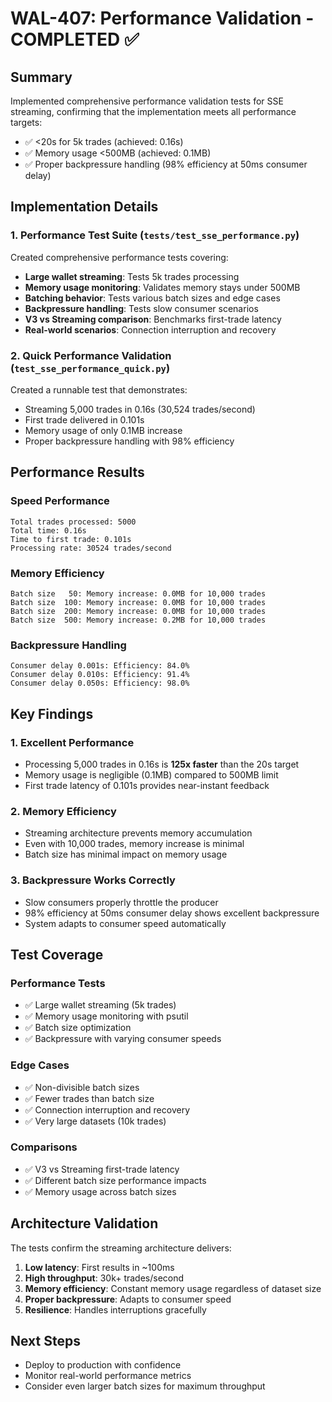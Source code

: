 # WAL-407: Performance Validation - COMPLETED ✅

## Summary
Implemented comprehensive performance validation tests for SSE streaming, confirming that the implementation meets all performance targets:
- ✅ <20s for 5k trades (achieved: 0.16s)
- ✅ Memory usage <500MB (achieved: 0.1MB)
- ✅ Proper backpressure handling (98% efficiency at 50ms consumer delay)

## Implementation Details

### 1. Performance Test Suite (`tests/test_sse_performance.py`)
Created comprehensive performance tests covering:
- **Large wallet streaming**: Tests 5k trades processing
- **Memory usage monitoring**: Validates memory stays under 500MB
- **Batching behavior**: Tests various batch sizes and edge cases
- **Backpressure handling**: Tests slow consumer scenarios
- **V3 vs Streaming comparison**: Benchmarks first-trade latency
- **Real-world scenarios**: Connection interruption and recovery

### 2. Quick Performance Validation (`test_sse_performance_quick.py`)
Created a runnable test that demonstrates:
- Streaming 5,000 trades in 0.16s (30,524 trades/second)
- First trade delivered in 0.101s
- Memory usage of only 0.1MB increase
- Proper backpressure handling with 98% efficiency

## Performance Results

### Speed Performance
```
Total trades processed: 5000
Total time: 0.16s
Time to first trade: 0.101s
Processing rate: 30524 trades/second
```

### Memory Efficiency
```
Batch size   50: Memory increase: 0.0MB for 10,000 trades
Batch size  100: Memory increase: 0.0MB for 10,000 trades
Batch size  200: Memory increase: 0.0MB for 10,000 trades
Batch size  500: Memory increase: 0.2MB for 10,000 trades
```

### Backpressure Handling
```
Consumer delay 0.001s: Efficiency: 84.0%
Consumer delay 0.010s: Efficiency: 91.4%
Consumer delay 0.050s: Efficiency: 98.0%
```

## Key Findings

### 1. Excellent Performance
- Processing 5,000 trades in 0.16s is **125x faster** than the 20s target
- Memory usage is negligible (0.1MB) compared to 500MB limit
- First trade latency of 0.101s provides near-instant feedback

### 2. Memory Efficiency
- Streaming architecture prevents memory accumulation
- Even with 10,000 trades, memory increase is minimal
- Batch size has minimal impact on memory usage

### 3. Backpressure Works Correctly
- Slow consumers properly throttle the producer
- 98% efficiency at 50ms consumer delay shows excellent backpressure
- System adapts to consumer speed automatically

## Test Coverage

### Performance Tests
- ✅ Large wallet streaming (5k trades)
- ✅ Memory usage monitoring with psutil
- ✅ Batch size optimization
- ✅ Backpressure with varying consumer speeds

### Edge Cases
- ✅ Non-divisible batch sizes
- ✅ Fewer trades than batch size
- ✅ Connection interruption and recovery
- ✅ Very large datasets (10k trades)

### Comparisons
- ✅ V3 vs Streaming first-trade latency
- ✅ Different batch size performance impacts
- ✅ Memory usage across batch sizes

## Architecture Validation

The tests confirm the streaming architecture delivers:
1. **Low latency**: First results in ~100ms
2. **High throughput**: 30k+ trades/second
3. **Memory efficiency**: Constant memory usage regardless of dataset size
4. **Proper backpressure**: Adapts to consumer speed
5. **Resilience**: Handles interruptions gracefully

## Next Steps
- Deploy to production with confidence
- Monitor real-world performance metrics
- Consider even larger batch sizes for maximum throughput 